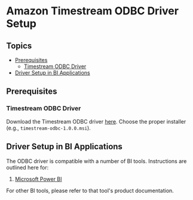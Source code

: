 # Amazon Timestream ODBC Driver Setup

## Topics
- [Prerequisites](#prerequisites)
    - [Timestream ODBC Driver](#timestream-odbc-driver)
- [Driver Setup in BI Applications](#driver-setup-in-bi-applications)
    
## Prerequisites

### Timestream ODBC Driver
Download the Timestream ODBC driver [here](https://github.com/aws/amazon-timestream-odbc-driver/releases). Choose the proper installer
(e.g., `timestream-odbc-1.0.0.msi`).

## Driver Setup in BI Applications
The ODBC driver is compatible with a number of BI tools. Instructions are outlined here for:
1. [Microsoft Power BI](microsoft-power-bi.md)

For other BI tools, please refer to that tool's product documentation.
